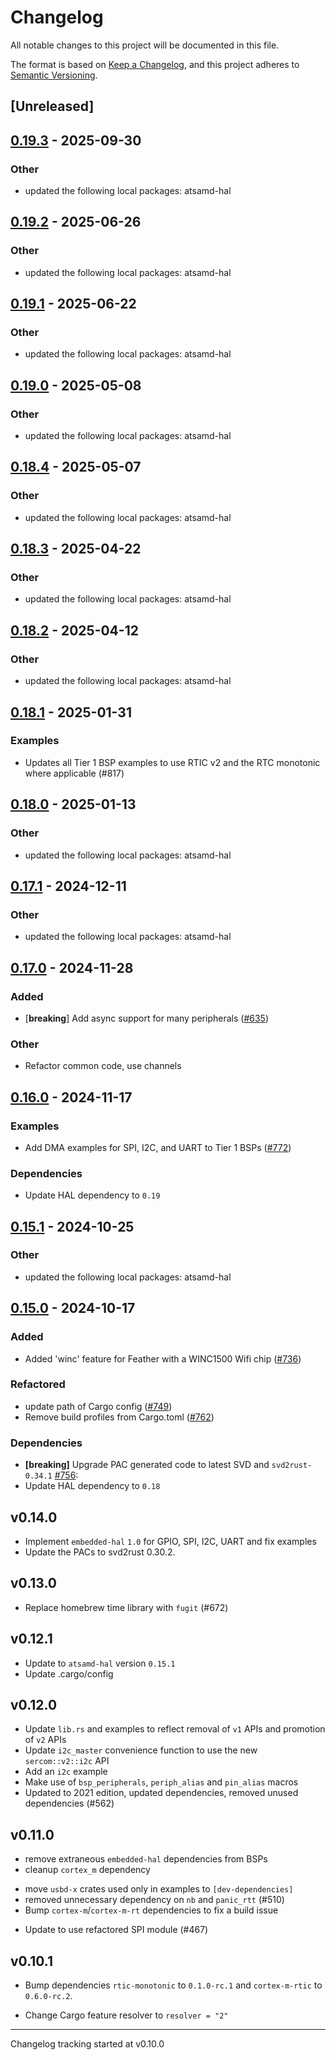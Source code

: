 # Changelog

All notable changes to this project will be documented in this file.

The format is based on [Keep a Changelog](https://keepachangelog.com/en/1.0.0/),
and this project adheres to [Semantic Versioning](https://semver.org/spec/v2.0.0.html).

## [Unreleased]

## [0.19.3](https://github.com/adfernandes/atsamd/compare/feather_m0-0.19.2...feather_m0-0.19.3) - 2025-09-30

### Other

- updated the following local packages: atsamd-hal

## [0.19.2](https://github.com/atsamd-rs/atsamd/compare/feather_m0-0.19.1...feather_m0-0.19.2) - 2025-06-26

### Other

- updated the following local packages: atsamd-hal

## [0.19.1](https://github.com/atsamd-rs/atsamd/compare/feather_m0-0.19.0...feather_m0-0.19.1) - 2025-06-22

### Other

- updated the following local packages: atsamd-hal

## [0.19.0](https://github.com/atsamd-rs/atsamd/compare/feather_m0-0.18.4...feather_m0-0.19.0) - 2025-05-08

### Other

- updated the following local packages: atsamd-hal

## [0.18.4](https://github.com/atsamd-rs/atsamd/compare/feather_m0-0.18.3...feather_m0-0.18.4) - 2025-05-07

### Other

- updated the following local packages: atsamd-hal

## [0.18.3](https://github.com/atsamd-rs/atsamd/compare/feather_m0-0.18.2...feather_m0-0.18.3) - 2025-04-22

### Other

- updated the following local packages: atsamd-hal

## [0.18.2](https://github.com/atsamd-rs/atsamd/compare/feather_m0-0.18.1...feather_m0-0.18.2) - 2025-04-12

### Other

- updated the following local packages: atsamd-hal

## [0.18.1](https://github.com/atsamd-rs/atsamd/compare/feather_m0-0.18.0...feather_m0-0.18.1) - 2025-01-31

### Examples

- Updates all Tier 1 BSP examples to use RTIC v2 and the RTC monotonic where applicable (#817)

## [0.18.0](https://github.com/atsamd-rs/atsamd/compare/feather_m0-0.17.1...feather_m0-0.18.0) - 2025-01-13

### Other

- updated the following local packages: atsamd-hal

## [0.17.1](https://github.com/atsamd-rs/atsamd/compare/feather_m0-0.17.0...feather_m0-0.17.1) - 2024-12-11

### Other

- updated the following local packages: atsamd-hal

## [0.17.0](https://github.com/atsamd-rs/atsamd/compare/feather_m0-0.16.0...feather_m0-0.17.0) - 2024-11-28

### Added

- [**breaking**] Add async support for many peripherals ([#635](https://github.com/atsamd-rs/atsamd/pull/635))

### Other

- Refactor common code, use channels

## [0.16.0](https://github.com/atsamd-rs/atsamd/compare/feather_m0-0.15.1...feather_m0-0.16.0) - 2024-11-17

### Examples

- Add DMA examples for SPI, I2C, and UART to Tier 1 BSPs ([#772](https://github.com/atsamd-rs/atsamd/pull/772))

### Dependencies

- Update HAL dependency to `0.19`

## [0.15.1](https://github.com/atsamd-rs/atsamd/compare/feather_m0-0.15.0...feather_m0-0.15.1) - 2024-10-25

### Other

- updated the following local packages: atsamd-hal

## [0.15.0](https://github.com/atsamd-rs/atsamd/compare/feather_m0-0.14.0...feather_m0-0.15.0) - 2024-10-17

### Added

- Added 'winc' feature for Feather with a WINC1500 Wifi chip ([#736](https://github.com/atsamd-rs/atsamd/pull/736))

### Refactored

- update path of Cargo config ([#749](https://github.com/atsamd-rs/atsamd/pull/749))
- Remove build profiles from Cargo.toml ([#762](https://github.com/atsamd-rs/atsamd/pull/762))

### Dependencies

- **[breaking]** Upgrade PAC generated code to latest SVD and `svd2rust-0.34.1` [#756](https://github.com/atsamd-rs/atsamd/pull/756):
- Update HAL dependency to `0.18`

## v0.14.0

- Implement `embedded-hal` `1.0` for GPIO, SPI, I2C, UART and fix examples
- Update the PACs to svd2rust 0.30.2.

## v0.13.0

- Replace homebrew time library with `fugit` (#672)

## v0.12.1

- Update to `atsamd-hal` version `0.15.1`
- Update .cargo/config

## v0.12.0

- Update `lib.rs` and examples to reflect removal of `v1` APIs and promotion of `v2` APIs
- Update `i2c_master` convenience function to use the new `sercom::v2::i2c` API
- Add an `i2c` example
- Make use of `bsp_peripherals`, `periph_alias` and `pin_alias` macros
- Updated to 2021 edition, updated dependencies, removed unused dependencies (#562)

## v0.11.0

- remove extraneous `embedded-hal` dependencies from BSPs
- cleanup `cortex_m` dependency
* move `usbd-x` crates used only in examples to `[dev-dependencies]`
* removed unnecessary dependency on `nb` and `panic_rtt` (#510)
* Bump `cortex-m`/`cortex-m-rt` dependencies to fix a build issue
- Update to use refactored SPI module (#467)

## v0.10.1

* Bump dependencies `rtic-monotonic` to `0.1.0-rc.1` and `cortex-m-rtic` to `0.6.0-rc.2`.

* Change Cargo feature resolver to `resolver = "2"`

---

Changelog tracking started at v0.10.0
